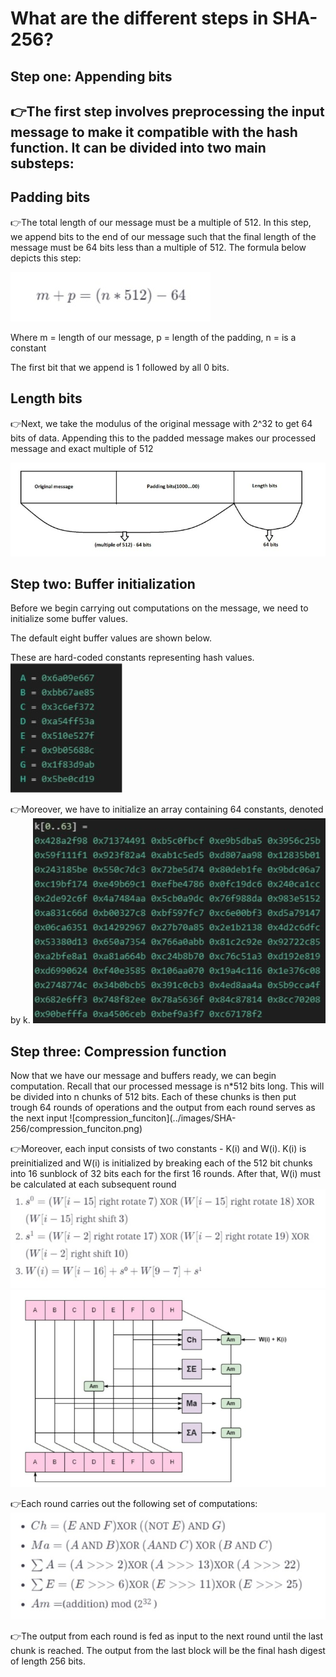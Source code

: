 # What are the different steps in SHA-256?
<h2> Step one: Appending bits <h2>

👉The first step involves preprocessing the input message to make it compatible with the hash function. It can be divided into two main substeps:

<h2> Padding bits </h2>

👉The total length of our message must be a multiple of 512. In this step, we append bits to the end of our message such that the final length of the message must be 64 bits less than a multiple of 512.
The formula below depicts this step:

![padding_bits](../images/SHA-256/padding_bits.png)

Where m = length of our message, p = length of the padding, n = is a constant

The first bit that we append is 1 followed by all 0 bits.

<h2> Length bits </h2>
👉Next, we take the modulus of the original message with 2^32 to get 64 bits of data. Appending this to the padded message makes our processed message and exact multiple of 512

![length_bits](../images/SHA-256/length_bits.png)

<h2>Step two: Buffer initialization</h2>
Before we begin carrying out computations on the message, we need to initialize some buffer values.

The default eight buffer values are shown below.

These are hard-coded constants representing hash values.
![buffer_initialization](../images/SHA-256/buffer_initialization.png)

👉Moreover, we have to initialize an array containing 64 constants, denoted by k.
![buffer_initializaiton_1](../images/SHA-256/buffer_initializaiton_1.png)

<h2>Step three: Compression function</h2>
Now that we have our message and buffers ready, we can begin computation.
Recall that our processed message is n*512 bits long.
This will be divided into n chunks of 512 bits. Each of these chunks is then put trough 64 rounds of operations and the output from each round serves as the next input
![compression_funciton](../images/SHA-256/compression_funciton.png)

👉Moreover, each input consists of two constants - K(i) and W(i). K(i) is preinitialized and W(i) is initialized by breaking each of the 512 bit chunks into 16 sunblock of 32 bits each for the first 16 rounds. After that, W(i) must be calculated at each subsequent round
![first_round](../images/SHA-256/first_round.png)
![second_round](../images/SHA-256/second_round.png)

👉Each round carries out the following set of computations:
![third_round](../images/SHA-256/third_round.png)

👉The output from each round is fed as input to the next round until the last chunk is reached. The output from the last block will be the final hash digest of length 256 bits.
